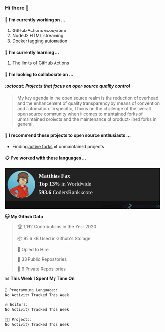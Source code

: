### Hi there 👋

#### 🔭 I’m currently working on ...

1. GitHub Actions ecosystem
1. NodeJS HTML streaming
1. Docker tagging automation

#### 🌱 I’m currently learning ...

1. The limits of GitHub Actions

#### 👯 I’m looking to collaborate on ...

##### :octocat: Projects that focus on open source quality control
> My key agenda in the open source realm is the reduction of overhead and the enhancement of quality transparency by means of convention and automation. In specific, I focus on the challenge of the overall open source community when it comes to maintained forks of unmaintained projects and the maintenance of product-lined forks in general.

#### :rocket: I recommend these projects to open source enthusiasts ...

* Finding [active forks](https://github.com/techgaun/active-forks) of unmaintained projects

#### :clipboard: I've worked with these languages ...

[![Codersrank](assets/img/badge.png)](https://profile.codersrank.io/user/matfax)

<!--START_SECTION:waka-->
**🐱 My Github Data** 

> 🏆 1,192 Contributions in the Year 2020
 > 
> 📦 92.6 kB Used in Github's Storage 
 > 
> 💼 Opted to Hire
 > 
> 📜 33 Public Repositories 
 > 
> 🔑 6 Private Repositories  
 > 
📊 **This Week I Spent My Time On** 

```text
💬 Programming Languages: 
No Activity Tracked This Week

🔥 Editors: 
No Activity Tracked This Week

🐱‍💻 Projects: 
No Activity Tracked This Week

```


<!--END_SECTION:waka-->

<!--
**matfax/matfax** is a ✨ _special_ ✨ repository because its `README.md` (this file) appears on your GitHub profile.

Here are some ideas to get you started:

- 🔭 I’m currently working on ...
- 🌱 I’m currently learning ...
- 👯 I’m looking to collaborate on ...
- 🤔 I’m looking for help with ...
- 💬 Ask me about ...
- 📫 How to reach me: ...
- 😄 Pronouns: ...
- ⚡ Fun fact: ...
-->
